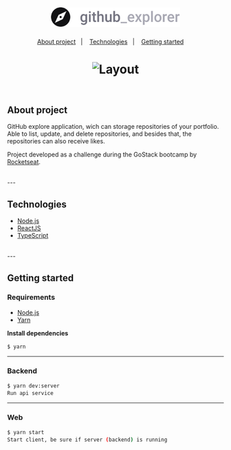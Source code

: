 <h1 align="center">
  <img width="300" alt="logo" src="https://raw.githubusercontent.com/g4-lima/github-explore/f6e471cae2e7006628c50d4b4e300434266f3193/web/src/assets/logo.svg">
</h1>


<p align="center">
  <a href="#about-project">About project</a>&nbsp;&nbsp;&nbsp;|&nbsp;&nbsp;&nbsp;
  <a href="#technologies">Technologies</a>&nbsp;&nbsp;&nbsp;|&nbsp;&nbsp;&nbsp;
  <a href="#getting-started">Getting started</a>&nbsp;&nbsp;&nbsp;&nbsp;&nbsp;&nbsp;
</p>

<h1 align="center">
  <img width="700" alt="Layout" src="https://media0.giphy.com/media/635xHsPjIPrntfzZOM/giphy.gif">
</h1>

<br/>

## About project

GitHub explore application, wich can storage repositories of your portfolio. Able to list, update, and delete repositories, and besides that, the repositories can also receive likes.

Project developed as a challenge during the GoStack bootcamp by [Rocketseat](https://rocketseat.com.br/).

<br/>
---
<br/>

## Technologies

- [Node.js](http://nodejs.org/en/)
- [ReactJS](https://reactjs.org/)
- [TypeScript](https://www.typescriptlang.org/)

<br/>
---
<br/>

## Getting started


### Requirements

- [Node.js](http://nodejs.org/en/)
- [Yarn](https://classic.yarnpkg.com/)

**Install dependencies**

```sh
$ yarn
```

---


### Backend

```sh
$ yarn dev:server
Run api service
```

---


### Web

```sh
$ yarn start
Start client, be sure if server (backend) is running

```
